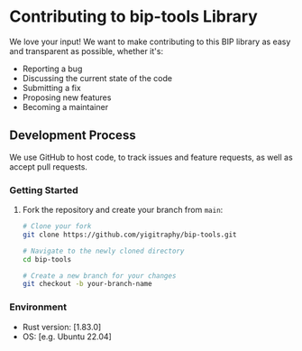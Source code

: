 # Contributing to bip-tools Library

We love your input! We want to make contributing to this BIP library as easy and transparent as possible, whether it's:

- Reporting a bug
- Discussing the current state of the code
- Submitting a fix
- Proposing new features
- Becoming a maintainer

## Development Process

We use GitHub to host code, to track issues and feature requests, as well as accept pull requests.

### Getting Started

1. Fork the repository and create your branch from `main`:
   ```bash
   # Clone your fork
   git clone https://github.com/yigitraphy/bip-tools.git

   # Navigate to the newly cloned directory
   cd bip-tools

   # Create a new branch for your changes
   git checkout -b your-branch-name

### Environment
- Rust version: [1.83.0]
- OS: [e.g. Ubuntu 22.04]
